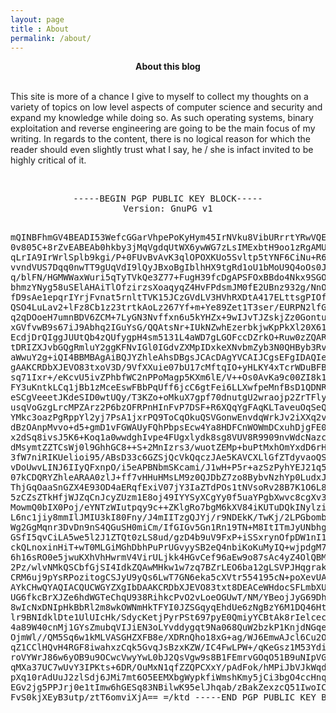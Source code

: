 ```yaml
---
layout: page
title : About
permalink: /about/
---
```


<div class="manual-post">
  <div class="manual manual-title" style="text-align: center">
  <strong>About this blog</strong><br>
</div><br>
  <p>This site is more of a chance I give to myself to collect my thoughts
  on a variety of topics on low level aspects of computer science and security
  and expand my knowledge while doing so. As such
  operating systems, binary exploitation and reverse engineering are going to be
  the main focus of my writing. In regards to the content, there is no logical
  reason for which the reader should even slightly trust what I say,
  he / she is infact invited to be highly critical of it.
  </p>
  <!-- style="font-size: 1rem;text-align: left" -->
    <div class="example">
    <!-- <span class='manual'>PGP Key</span><BR> -->
    <BR>
    <pre style="text-align: center">
-----BEGIN PGP PUBLIC KEY BLOCK-----
Version: GnuPG v1

mQINBFhmGV4BEADI53WefcGGarVhpePoKyHym45IrNVku8VibURrrtYRwVQEDBuG
0v805C+8rZvEABEAb0hkby3jMqVgdqUtWX6ywWG7zLsIMExbtH9oo1zRgAMUornA
qLrIA9IrWrlSplb9kgi/P+0FUvBvAvK3qlOPOXKUo5Svltp5tYNF6CiNu+R6n/CY
vvndVUS7Dqq0nwTT9gUqVdI9lQyJBxoBgIblhHX9tgRd1oU1bMoU9Q4oOs0JZpuD
q/blFN/HGMWWaxWuri5qTyTVkQe3Z77+FugH39fcDgAPSFOxBBdo4Nkx9SGO820I
bhmzYNyg58uSElAHAiTlOfzirzsXoaqyqZ4HvFPdsmJM0fE2UBnz932g/NnOjdZ4
fD9sAe1epqrIYrjFvnat5rnltTVK15JCzGVdLV3HVhRXDtA417ELttsgPIOfYLh7
QSO4LuLav2+lFz8Cb1z23trtkAoLz267Yf+m+Ye89Zet1T3ser/EURPN2lfGE1TZ
q2qDOoeH7umnBDV6ZCM+7LyGN3Nvffxn6u5kYHZx+9wIJvTJZskjZz0Gontuao1l
xGVfvwB9s67iJ9Abhq2IGuYsG/QQAtsNr+IUkNZwhEzerbkjwKpPkXl20X614p4Y
EcdjDrQIggJUUtQb4zQUfygpH4sm5131L4aWD7gLGOFccDZrkO+Ruw0zZQARAQAB
tDRIZXJvbGQgRmluY2ggKFNvIGl0IGdvZXMpIDxkeXNvbmZyb3N0QHByb3Rvbm1h
aWwuY2g+iQI4BBMBAgAiBQJYZhleAhsDBgsJCAcDAgYVCAIJCgsEFgIDAQIeAQIX
gAAKCRDbXJEVO83txoV3D/9VfXXuie07bU17cMftqIO+yHLKY4xTcrWDuBFBpkIv
sq71Ixr+/eKcvU5ivZPhbfWC2nPPoMagp5KXm6lE/V++Os0AvKa9c00ZI8k1rbxS
FY3uKntkLCq1jBb1zMceEswFBbPqUff6jcC6gtFei6LLXwfpeMnfBsD1QDNRAo3v
eSCgVeeetJKdeSID0wtUQy/T3KZo+oMkuX7gpf70dnutgU2wraojp2ZrTFlyl0nM
usqVoGzgLrcMPZArz2P6bzOFRPnHInFvP7DSF+R6XQqYgFAqKLTaveuOqSeQa9VZ
YMkc3oazPgRppYl2yj7PsA1jxrPQ9ToCqOkuQSVGonwEnvdqWrkJv2iXXq2v18Mg
dBzOAnpMvvo+d5+gmD1vFGWAUyFQhPbpsEcw4Ya8HDFCnWOWmDCxuhDjgFE05yDg
x2dSq8ivsJ5K6+Koq1a0wwdghIvpe4FUgxlydk8sg8VUV8R9909nvWdcNazcFi9M
dMsymtZZTCsWj0l9GhhGC8++S+2MnIzrs3/wuotZEMp+buPtMxhOmYxdD6rHiCvu
3fW7niRIKUelioi95/ABsD33c6GZSjQcVkQqczJAe5KAVCXLlGfZTdyvaoQSGfHX
vDoUwvLINJ6IIyQFxnpO/i5eAPBNbmSKcami/J1wH+P5r+azSzPyhYEJ21q5lr8x
07kCDQRYZhleARAA0zlJ+ff7vHHuHMsLM9z0QJDbZ7zo8BybvNzhYp0LudxJc6rh
ThjGqOaaSnGZX4E93OD4aERqfExiV07jY3IaZTdPOs1tNVsoRv28B7K1O6L8Iw2c
5zCZsZTkHfjWJZqCnJcyZUzm1E8oj49IYYSyXCgYy0f5uaYPgbXwvc8cgXv363J7
MowmQ0bIX0Poj/eYNTzWIutpqy9c++ZKlgRo7bgM6kXV84iKUTuDQkINylzik74Q
L6nc1jiy8mmIlJMIU3kI80Fny/J4mIITzgQJYj/r9NDEkK/TwKj/2LPGbombfHJj
Wg2GgMqnr3DvDn9nS4QGuSH0miCm/IfGIGv5Gn1Rn19TN+M8ItITmJyUNbhgACe6
GSfI5qvCiLA5we5l2J1ZTQt0zLS8ud/gzD4b9uV9FxP+iSSxrynOfpDW1nI1Nk31
ckQLnoxinHiT+wT0MLGiMGhDbhPuPrUGvyySB2eQ4nbiKoKuMyIQ+wjpdgM7XP5Q
6h16sRO0e5jwuKXhVhHwrmV4VirULjkk4HGvCef96aEw9o87sAc4yZ4OlQBMD6jc
2Pz/wlvNMkQSCbfGjSI4IdkZQAwMHkw1w7zq7BZrLEO6ba12gLSVPJHqgrakR3G4
CRM6uj9pYsRPozitogCSJyU9yQs6LwT7GN6eka5cXVtr554195cN+poXevUAEQEA
AYkCHwQYAQIACQUCWGYZXgIbDAAKCRDbXJEVO83txt8DEACeWHdocSFLmbXUPAWn
UG6fkcBrXJZe6hdWGTeChqU938RihkcPvO2vLoeOGUwT/NM/YBeojJyG69DhQ6jq
8wIcNxDNIpHkBbRl2m8wkOWNmHkTFYI0JZSGqyqEhdUe6zNgBzY6M1DQ46Htt2oc
lr9BNIdklDte1UlUIcHk/SdycKetjPyrPSt697pyE0QmiyYCBtAk8rIelcec5GDR
4a89W40cnMj1GYsZmubqVIJiEN3oLYvddygqt9Na068QuW2bzkP1KnjdNGqeeV6u
OjmWl//QM5Sq6w1kMLVASGHZXFB8e/XDRnQho18xG+ag/WJ6EmwAJcl6Cu2OS/qm
qZ1CClHQvH4RGF8iwahxzCqk5GvqJsBzxKZW/IC4FwLPW+/qKeGsz1M53YdigK0b
roVYWrJ86w6yOB9u9OCwcVwyYwL0bJ2QsVgw9s8B1FEmrvGOqO51B9uNIpVG7CFK
qMXa37UC7wUvY3IPKts+6DR/OuMxN1qfZZQPCXxY/pAdFok/hMPiJbVJkWqdeuux
pXq10rAdUuJ2zlSdj6JMi7mt6O5EEMXbgWypkfiWmshKmy5jCi3bgO4ccHnqQJud
EGv2jg5PPJrj0e1tImw6hGESq83NBilwK95elJhqab/zBakZexzcQ51IwoICVyZN
FvS0kjXEyB3utp/ztT6omviXjA==
=/ktd
-----END PGP PUBLIC KEY BLOCK-----
</pre>
</div>
<br>